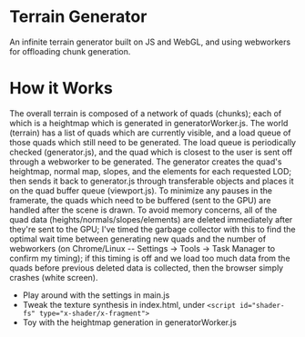 
# Terrain Generator

An infinite terrain generator built on JS and WebGL, and using webworkers for offloading chunk generation.

# How it Works

The overall terrain is composed of a network of quads (chunks); each of which is a heightmap which is generated in
generatorWorker.js. The world (terrain) has a list of quads which are currently visible, and a load queue of
those quads which still need to be generated. The load queue is periodically checked (generator.js), and the
quad which is closest to the user is sent off through a webworker to be generated. The generator creates the
quad's heightmap, normal map, slopes, and the elements for each requested LOD; then sends it back to
generator.js through transferable objects and places it on the quad buffer queue (viewport.js). To minimize
any pauses in the framerate, the quads which need to be buffered (sent to the GPU) are handled after the scene
is drawn. To avoid memory concerns, all of the quad data (heights/normals/slopes/elements) are deleted
immediately after they're sent to the GPU; I've timed the garbage collector with this to find the optimal wait
time between generating new quads and the number of webworkers (on Chrome/Linux --  Settings -> Tools -> Task
		Manager   to confirm my timing); if this timing is off and we load too much data from the quads before
previous deleted data is collected, then the browser simply crashes (white screen).

- Play around with the settings in main.js
- Tweak the texture synthesis in index.html, under `<script id="shader-fs" type="x-shader/x-fragment">`
- Toy with the heightmap generation in generatorWorker.js

